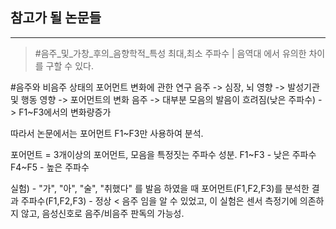 ## 참고가 될 논문들
***
>#음주_및_가창_후의_음향학적_특성
  최대,최소 주파수 | 음역대 에서 유의한 차이를 구할 수 있다.

#음주와 비음주 상태의 포어먼트 변화에 관한 연구
 음주 -> 심장, 뇌 영향 -> 발성기관 및 행동 영향 -> 포어먼트의 변화
음주 -> 대부분 모음의 발음이 흐려짐(낮은 주파수) -> F1~F3에서의 변화량증가

따라서 논문에서는 포어먼트 F1~F3만 사용하여 분석.
 
포어먼트 = 3개이상의 포어먼트, 모음을 특정짓는 주파수 성분.
F1~F3 - 낮은 주파수
F4~F5 - 높은 주파수

실험) - "가", "아", "술", "취했다" 를 발음 하였을 때 포어먼트(F1,F2,F3)를 분석한 결과
주파수(F1,F2,F3) - 정상 < 음주 임을 알 수 있었고, 이 실험은 센서 측정기에 의존하지
않고, 음성신호로 음주/비음주 판독의 가능성.

